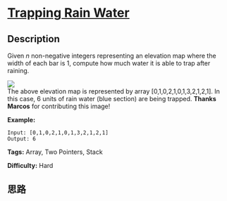 # [Trapping Rain Water][title]

## Description

Given _n_ non-negative integers representing an elevation map where the width
of each bar is 1, compute how much water it is able to trap after raining.

![](https://assets.leetcode.com/uploads/2018/10/22/rainwatertrap.png)  
The above elevation map is represented by array [0,1,0,2,1,0,1,3,2,1,2,1]. In
this case, 6 units of rain water (blue section) are being trapped. **Thanks
Marcos** for contributing this image!

**Example:**
            Input: [0,1,0,2,1,0,1,3,2,1,2,1]    Output: 6


**Tags:** Array, Two Pointers, Stack

**Difficulty:** Hard

## 思路

[title]: https://leetcode.com/problems/trapping-rain-water
